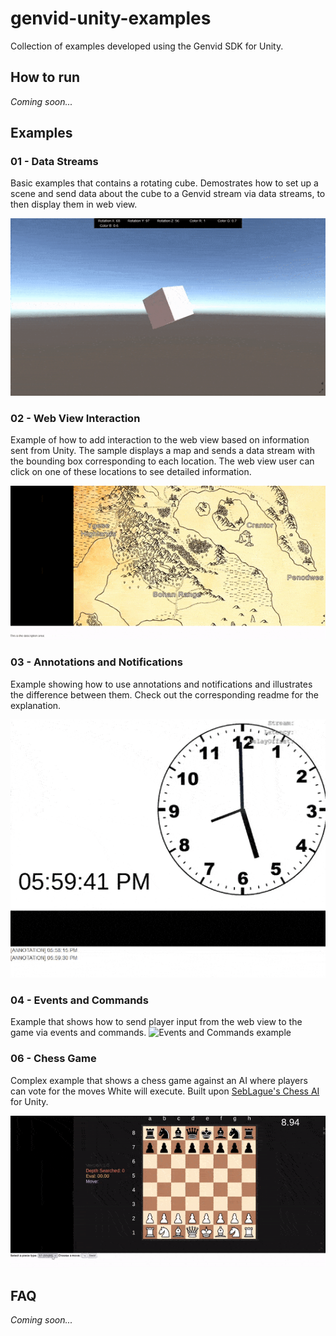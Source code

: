 # genvid-unity-examples
Collection of examples developed using the Genvid SDK for Unity.

## How to run
*Coming soon...*

## Examples
### 01 - Data Streams 
Basic examples that contains a rotating cube. Demostrates how to set up a scene and send data about the cube to a Genvid stream via data streams, to then display them in web view.

![Data Stream example](./img/01.gif)

### 02 - Web View Interaction
Example of how to add interaction to the web view based on information sent from Unity. The sample displays a map and sends a data stream with the bounding box corresponding to each location. The web view user can click on one of these locations to see detailed information.

![Web view interaction example](./img/02.gif)

### 03 - Annotations and Notifications
Example showing how to use annotations and notifications and illustrates the difference between them.  Check out the corresponding readme for the explanation.

![Annotations and Notifications example](./img/03.gif)

### 04 - Events and Commands
Example that shows how to send player input from the web view to the game via events and commands.
![Events and Commands example](./img/04.gif)

### 06 - Chess Game
Complex example that shows a chess game against an AI where players can vote for the moves White will execute. Built upon [SebLague's Chess AI](https://github.com/SebLague/Chess-AI) for Unity.

![Chess game example](./img/06.gif)

## FAQ
*Coming soon...*
